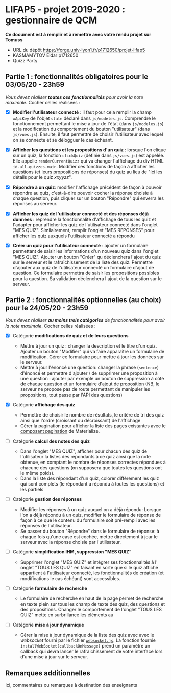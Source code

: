 LIFAP5 - projet 2019-2020 : gestionnaire de QCM
===============================================

**Ce document est à remplir et à remettre avec votre rendu projet sur Tomuss**

* URL du dépôt <https://forge.univ-lyon1.fr/p1712650/projet-lifap5>
* KASMAMYTOV Eldar p1712650
* Quizz Party

Partie 1 : fonctionnalités obligatoires pour le 03/05/20 - 23h59 
----------------------------------------------------------------

_Vous devez réaliser **toutes ces fonctionnalités** pour avoir la note maximale_. Cocher celles réalisées :

* [x] **Modifier l'utilisateur connecté** : il faut pour cela remplir la champ `xApiKey` de l'objet `state` déclaré dans `js/modeles.js`. Comprendre le fonctionnement permettant le mise à jour de l'état (dans `js/modeles.js`) et la modification du comportement du bouton "utilisateur" (dans `js/vues.js`). Ensuite, il faut permettre de choisir l'utilisateur avec lequel on se connecte et se délogguer le cas échéant.
* [x] **Afficher les questions et les propositions d'un quiz** : lorsque l'on clique sur un quiz, la fonction `clickQuiz` (définie dans `js/vues.js`) est appelée. Elle appelle `renderCurrentQuizz` qui va changer l'affichage du div HTML `id-all-quizzes-main`. Modifier ces fonctions de façon à afficher les questions (et leurs propositions de réponses) du quiz au lieu de "Ici les détails pour le quiz _xxyyzz_".
* [x] **Répondre à un quiz**: modifier l'affichage précédent de façon à pouvoir répondre au quiz, c'est-à-dire pouvoir cocher la réponse choisie à chaque question, puis cliquer sur un bouton "Répondre" qui enverra les réponses au serveur.
* [x] **Afficher les quiz de l'utilisateur connecté et des réponses déjà données** : reprendre la fonctionnalité d'affichage de tous les quiz et l'adapter pour afficher les quiz de l'utilisateur connecté dans l'onglet "MES QUIZ". Similairement, remplir l'onglet "MES REPONSES" pour afficher les quiz auxquels l'utilisateur connecté a répondu
* [x] **Créer un quiz pour l'utilisateur connecté** : ajouter un formulaire permettant de saisir les informations d'un nouveau quiz dans l'onglet "MES QUIZ". Ajouter un bouton "Créer" qu déclenchera l'ajout du quiz sur le serveur et le rafraîchissement de la liste des quiz. Permettre d'ajouter aux quiz de l'utilisateur connecté un formulaire d'ajout de question. Ce formulaire permettra de saisir les propositions possibles pour la question. Sa validation déclenchera l'ajout de la question sur le serveur.



Partie 2 : fonctionnalités optionnelles (au choix) pour le 24/05/20 - 23h59 
----------------------------------------------------------------

*Vous devez réaliser **au moins trois catégories** de fonctionnalités pour avoir la note maximale*. Cocher celles réalisées :

* [x] Catégorie **modifications de quiz et de leurs questions**
  - Mettre à jour un quiz : changer la description et le titre d'un quiz. Ajouter un bouton "Modifier" qui va faire apparaître un formulaire de modification. Gérer ce formulaire pour mettre à jour les données sur le serveur.
  - Mettre à jour l'énoncé une question: changer la phrase (`sentence`) d'énoncé et permettre d'ajouter / de supprimer une proposition à une question : ajouter par exemple un bouton de suppression à côté de chaque question et un formulaire d'ajout de proposition (NB, le serveur ne propose pas de route permettant de manipuler les propositions, tout passe par l'API des questions)

* [x] Catégorie **affichage des quiz**
  - Permettre de choisir le nombre de résultats, le critère de tri des quiz ainsi que l'ordre (croissant ou décroissant) de l'affichage
  - Gérer la pagination pour afficher la liste des pages existantes avec le [composant pagination](https://materializecss.com/pagination.html) de Materialize.

* [ ] Catégorie **calcul des notes des quiz**
  - Dans l'onglet "MES QUIZ", afficher pour chacun des quiz de l'utilisateur la listes des répondants à ce quiz ainsi que la note obtenue, en comptant le nombre de réponses correctes répondues à chacune des questions (on supposera que toutes les questions ont le même poids).
  - Dans la liste des répondant d'un quiz, colorer différement les quiz qui sont complets (le répondant a répondu à toutes les questions) et les partiels

* [ ] Catégorie **gestion des réponses**
  - Modifier les réponses à un quiz auquel on a déjà répondu: Lorsque l'on a déjà répondu à un quiz, modifier le formulaire de réponse de façon à ce que le contenu du formulaire soit pré-rempli avec les réponses de l'utilisateur.
  - Se passer du bouton "Répondre" dans le formulaire de réponse: à chaque fois qu'une case est cochée, mettre directement à jour le serveur avec la réponse choisie par l'utilisateur.

* [ ] Catégorie **simplification IHM, suppression "MES QUIZ"**
  - Supprimer l'onglet "MES QUIZ" et intégrer ses fonctionnalités à l' onglet "TOUS LES QUIZ" en faisant en sorte que si le quiz affiché appartient à l'utilisateur connecté, les fonctionnalités de création (et modifications le cas échéant) sont accessibles.

* [ ] Catégorie **formulaire de recherche**
  - Le formulaire de recherche en haut de la page permet de recherche en texte plein sur tous les champ de texte des quiz, des questions et des propositions. Changer le comportement de l'onglet "TOUS LES QUIZ" mette en surbrillance les éléments au 

* [ ] Catégorie **mise à jour dynamique**
  - Gérer la mise à jour dynamique de la liste des quiz avec avec le _websocket_ fourni par le fichier [`websocket.js`](./js/websocket.js). La fonction fournie `installWebSocket(callbackOnMessage)` prend un paramètre un callback qui devra lancer le rafraichissement de votre interface lors d'une mise à jour sur le serveur.

Remarques additionnelles
------------------------

 Ici, commentaires ou remarques à destination des enseignants

